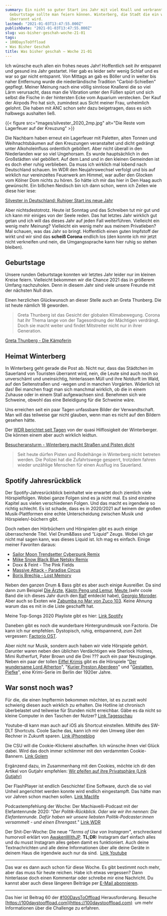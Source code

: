 ```yaml
---
summary: Ein nicht so guter Start ins Jahr mit viel Knall und verbrannten Tonnen.
  Geburtstage sollte man feiern können. Winterberg, die Stadt die ein wenig hilflos
  überrannt wird.
lastmod: "2021-01-03T13:47:55.000Z"
publishDate: "2021-01-03T13:47:55.000Z"
slug: was-bisher-geschah-woche-21-01
tags:
- 100DaysToOffload
- Was Bisher Geschah
title: Was bisher geschah – Woche 21-01
---
```


Ich wünsche euch allen ein frohes neues Jahr! Hoffentlich seit ihr entspannt und gesund ins Jahr gestartet. Hier gab es leider sehr wenig Schlaf und es war so gar nicht entspannt. Von Mittags an gab es Böller und in weiter bis naher Entfernung wurde die niederländische Tradition "Carbid-Schießen" gepflegt. Meiner Meinung nach eine völlig sinnlose Knallerei die so viel Lärm verursacht, dass man die Vibration unter den Füßen spürt und sich selbst die Fische in der hintersten Ecke vom Aquarium verstecken. Der Kauf der Airpods Pro hat sich, zumindest aus Sicht meiner Frau, unheimlich gelohnt. Die haben mit ANC schon sehr dazu beigetragen, dass es sich halbwegs aushalten ließ. 

{{< figure src="images/silvester_2020_2mp.jpg" alt="Die Reste vom Lagerfeuer auf der Kreuzung" >}}


Die Nachbarn haben erneut ein Lagerfeuer mit Paletten, alten Tonnen und Weihnachtsbäumen auf den Kreuzungen veranstaltet und dicht gedrängt unter Alkoholeinfluss ordentlich geböllert. Aber nicht überall in den Niederlanden war so viel Ungehorsam. Es wurde hauptsächlich in den Großstädten viel geböllert. Auf dem Land und in den kleinen Gemeinden ist es doch eher ruhig verblieben. Da muss ich wirklich mal lobend nach Deutschland schauen. Im WDR den Neujahrswechsel verfolgt und bis auf wirklich nur vereinzeltes Feuerwerk am Himmel, war außer den Glocken vom Kölner Dom nichts zu hören. So hätte ich mir das hier in Den Haag auch gewünscht. Ein bißchen Neidisch bin ich dann schon, wenn ich Zeilen wie diese hier lese:

[Silvester in Deutschland: Ruhiger Start ins neue Jahr](https://www.tagesschau.de/inland/silvester-deutschland-117.html)

Aber nichtsdestotrotz. Heute ist Sonntag und das Schreiben tut mir gut und ich kann mir einiges von der Seele reden. Das hat letztes Jahr wirklich gut getan und ich will das dieses Jahr auf jeden Fall weiterführen. Vielleicht ein wenig mehr Meinung? Vielleicht ein wenig mehr aus meinem Privatleben? Mal schauen, was das Jahr so bringt. Hoffentlich einen guten Impfstoff der wirkt und wir sind das **scheiß Corona** endlich los (den konnte ich mir jetzt nicht verkneifen und nein, die Umgangssprache kann hier ruhig so stehen bleiben). 

## Geburtstage

Unsere runden Geburtstage konnten wir letztes Jahr leider nur im kleinen Kreise feiern. Vielleicht bekommen wir die Chance 2021 das in größerem Umfang nachzuholen. Denn in diesem Jahr sind viele unsere Freunde mit der nächsten Null dran. 

Einen herzlichen Glückwunsch an dieser Stelle auch an Greta Thunberg. Die ist heute nämlich 18 geworden. 

> Greta Thunberg ist das Gesicht der globalen Klimabewegung. Corona hat ihr Thema lange von der Tagesordnung der Mächtigen verdrängt. Doch sie macht weiter und findet Mitstreiter nicht nur in ihrer Generation.

[Greta Thunberg - Die Kämpferin](https://www.zdf.de/politik/auslandsjournal/greta-thunberg-die-kaempferin-108.html)


## Heimat Winterberg

In Winterberg geht gerade die Post ab. Nicht nur, dass das Städtchen im Sauerland von Touristen überrannt wird, nein, die Leute sind auch noch so unverschämt und uneinsichtig, hinterlassen Müll und ihre Notdurft im Wald, auf den Seitenstraßen und -wegen und in manchen Vorgärten. Widerlich ist das! Bei manchen fragt man sich manchmal wirklich, ob die in einem Zuhause oder in einem Stall aufgewachsen sind. Benehmen sich wie Schweine, obwohl das eine Beleidigung für die Schweine wäre. 

Uns erreichen seit ein paar Tagen unfassbare Bilder der Verwandtschaft. Man will das teilweise gar nicht glauben, wenn man es nicht auf den Bildern gesehen hätte. 

Der [WDR berichtet seit Tagen](https://www1.wdr.de/nachrichten/westfalen-lippe/winterberg-corona-verkehr-parkplaetze-100.html) von der quasi Hilflosigkeit der Winterberger. Die können einem aber auch wirklich leidtun. 

[Besucheransturm - Winterberg macht Straßen und Pisten dicht](https://www1.wdr.de/nachrichten/westfalen-lippe/winterberg-corona-verkehr-parkplaetze-100.html)

> Seit heute dürfen Pisten und Rodelhänge in Winterberg nicht betreten werden. Die Polizei hat die Zufahrtswege gesperrt, trotzdem fahren wieder unzählige Menschen für einen Ausflug ins Sauerland.


## Spotify Jahresrückblick

Der Spotify-Jahresrückblick beinhaltet wie erwartet doch ziemlich viele Hörspielfolgen. Wobei ganze Folgen sind es ja nicht mal. Es sind einzelne Kapitel aus vielen verschiedenen Folgen. Und das macht es irgendwie so richtig schlecht. Es ist schade, dass es in 2020/2021 auf keinem der großen Musik-Plattformen eine echte Unterscheidung zwischen Musik und Hörspielen/-büchern gibt. 

Doch neben den Hörbüchern und Hörspielen gibt es auch einige überraschende Titel. Viel Drum&Bass und *"Liquid"* Zeugs. Wobei ich gar nicht mal sagen kann, was dieses Liquid ist. Ich mag es einfach. Einige meiner Favoriten daraus:

- [Sailor Moon Trendsetter Cyberpunk Remix](https://www.youtube.com/watch?v=GXjCplmSm9U)
- [Miike Snow Black Blue Netsky Remix](https://www.youtube.com/watch?v=RJUJ6NzdSXQ)
- Doxx & Feint - The Pink Fields
- [Massive Attack - Paradise Circus](https://www.youtube.com/watch?v=ProwCLCppgo)
- [Boris Brechja - Lost Memory](https://www.youtube.com/watch?v=ouyDX8BL-4A)

Neben den ganzen Drum & Bass gibt es aber auch einige Ausreißer. Da sind dann zum Beispiel [Die Ärzte](https://www.youtube.com/watch?v=bEiFKOf697A&amp;list=OLAK5uy_mXkb4IRNodvn9dOykzj42-fGzU1hTH78E), [Käptn Peng und Lemur](https://www.youtube.com/watch?v=2p_GUfhAmQs), [Meute ](https://monstropolis.wordpress.com/2020/12/31/meute-rooftop-session-full-length/)(sehr coole Band die ich dieses Jahr durch den [Ralf](https://monstropolis.wordpress.com/2020/12/31/meute-rooftop-session-full-length/) entdeckt habe), [Georgio Moroder](https://www.youtube.com/watch?v=BDgelEJwZoo). Aber auch so Exoten wie [Zabumba no Mar von Zuco 103](https://www.youtube.com/watch?v=X3y7krkcb0o). Keine Ahnung warum das es mit in die Liste geschafft hat. 

Meine Top-Songs 2020 Playliste gibt es hier: [Link Spotify](https://open.spotify.com/playlist/37i9dQZF1ELZDdEdtOseP2?si=-IBNg6bJQQmSM36CKZV98g)

Daneben gibt es noch die wunderbare Hintergrundmusik von Factorio. Die kann ich nur empfehlen. Dystopisch, ruhig, entspannend, zum Zeit vergessen: [Factorio OST](https://www.youtube.com/watch?v=Vl53udSD84Q&amp;list=PLSCof0DliEVFn1jYcy6BJtteAtueOFe22).

Aber nicht nur Musik, sondern auch haben wir viele Hörspiele gehört. Darunter waren neben den üblichen Verdächtigen wie Sherlock Holmes, Mimi Rutherfurt, Pater Brown und die Drei ??? auch ein paar Neuzugänge. Neben ein paar der tollen [Eiffel Krimis](https://www.lovelybooks.de/autor/Jacques-Berndorf/reihe/Eifel-Krimis-in-Reihenfolge-1514819600/) gibt es die Hörspiele "[Der wundersame Lord Atherton](https://www.cd-hoerspiele.de/lord-atherton/)", "[Kurier Preston Aberdeen](https://www.cd-hoerspiele.de/kurier-preston-aberdeen/)" und "[Gestatten, Piefke](https://hoerwachsen.de/krimi/gestatten-piefke/)", eine Krimi-Serie im Berlin der 1920er Jahre. 

## War sonst noch was?

Für die, die einen Impftermin bekommen möchten, ist es zurzeit wohl schwierig diesen auch wirklich zu erhalten. Die Hotline ist chronisch überbelastet und teilweise für Stunden nicht erreichbar. Gäbe es da nicht so kleine Computer in den Taschen der Nutzer? [Link Tagesschau](https://www.tagesschau.de/inland/corona-impfen-hotline-101.html)

Youtube-dl kann man auch auf iOS als Shortcut einstellen. Mithilfe des SW-DLT Shortcuts. Coole Sache das, kann ich mir den Umweg über den Rechner in Zukunft sparen. [Link iPhoneblog](https://www.iphoneblog.de/2021/01/02/youtube-dl-via-shortcuts/)

Die CSU will die Cookie-Klickerei abschaffen. Ich wünsche ihnen viel Glück dabei. Wird das doch immer schlimmer mit den verdammten Cookie-Bannern. [Link Golem](https://www.golem.de/news/digitalisierung-csu-will-generelle-zustimmungspflicht-zu-cookies-abschaffen-2101-153118.html)

Ergänzend dazu, im Zusammenhang mit den Cookies, möchte ich dir den Artikel von Gutjahr empfehlen: [Wir pfeifen auf ihre Privatsphäre (Link Gutjahr)](https://www.gutjahr.biz/2020/12/wir-pfeifen-auf-ihre-privatsphaere/)

Der FlashPlayer ist endlich Geschichte! Eine Software, durch die so viel Unheil angerichtet werden konnte wird endlich eingestampft. Das hätte man vor Jahren schon machen sollen. [Link Maclife](https://www.maclife.de/news/adobe-beerdigt-adobe-flash-endgueltig-100118287.html)

Podcastempfehlung der Woche: Der Machiavelli-Podcast mit der Elefantenrunde 2020: "*Der Politik-Rückblick. Oder wie wir ihn nennen: Die Elefantenrunde. Dafür haben wir unsere liebsten Politik-Podcaster:innen versammelt - und einen Ehrengast.*" [Link WDR](https://www1.wdr.de/radio/cosmo/podcast/machiavelli/machiavelli-remix-elefantenrunde-2020-100.html)

Der Shit-Der-Woche: Die neue *"Terms of Use von Instagram"*, erschreckend humorvoll erklärt von [AwakenWithJP](https://www.youtube.com/channel/UCwUizOU8pPWXdXNniXypQEQ). **TL;DR:** Instagram darf einfach alles und du musst Instagram alles geben damit es funktioniert. Auch deine Textnachrichten und alle deine Informationen über alle deine Geräte in deinem Haus die irgendwie auch nur da sind.  [Link Youtube](https://www.youtube.com/watch?v=VhSX7IzHkrE)

---

Das war es dann auch schon für diese Woche. Es gibt bestimmt noch mehr, aber das muss für heute reichen. Habe ich etwas vergessen? Dann hinterlasse doch einen Kommentar oder schreibe mir eine Nachricht. Du kannst aber auch diese längeren Beiträge per [E-Mail abonnieren](https://tinyletter.com/zn80net). 

---

Das hier ist Beitrag 60 der [#100DaysToOffload](/tag/100daystooffload/) Herausforderung. Besuche [https://100daystooffload.com](https://100daystooffload.com)  um mehr Informationen über die Challenge zu erfahren.